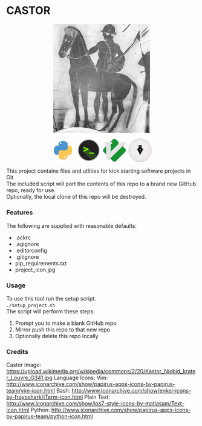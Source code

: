 # CASTOR
<p align="center">
    <img src="https://github.com/thetomcraig/CASTOR/blob/master/images/castor.jpg" width="256" align="middle">
</p>  
<p align="center">
    <img src="https://github.com/thetomcraig/CASTOR/blob/master/images/python.png" width="64" align="middle">
    <img src="https://github.com/thetomcraig/CASTOR/blob/master/images/bash.png" width="64" align="middle">
    <img src="https://github.com/thetomcraig/CASTOR/blob/master/images/vim.png" width="64" align="middle">
    <img src="https://github.com/thetomcraig/CASTOR/blob/master/images/plain_text.png" width="64" align="middle">
</p>  


This project contains files and utlities for kick starting software projects in Git.  
The included script will port the contents of this repo to a brand new GitHub repo, ready for use.  
Optionally, the local clone of this repo will be destroyed.  


### Features
The following are supplied with reasonable defaults:
  * .ackrc
  * .agignore
  * .editorconfig
  * .gitignore
  * pip_requirements.txt
  * project_icon.jpg

### Usage  
To use this tool run the setup script.  
`./setup_project.sh`  
The script will perform these steps:
  1. Prompt you to make a blank GitHub repo
  2. Mirror push this repo to that new repo
  3. Optionally delete this repo locally

### Credits
Castor image: https://upload.wikimedia.org/wikipedia/commons/2/20/Kastor_Niobid_krater_Louvre_G341.jpg
Language Icons:
  Vim: http://www.iconarchive.com/show/papirus-apps-icons-by-papirus-team/vim-icon.html
  Bash: http://www.iconarchive.com/show/enkel-icons-by-froyoshark/iTerm-icon.html
  Plain Text: http://www.iconarchive.com/show/ios7-style-icons-by-matiasam/Text-icon.html
  Python: http://www.iconarchive.com/show/papirus-apps-icons-by-papirus-team/python-icon.html
